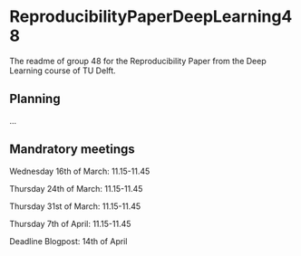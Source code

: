 # ReproducibilityPaperDeepLearning48
The readme of group 48 for the Reproducibility Paper from the Deep Learning course of TU Delft.

## Planning

...

## Mandratory meetings
Wednesday 16th of March: 11.15-11.45

Thursday 24th of March: 11.15-11.45

Thursday 31st of March: 11.15-11.45

Thursday 7th of April: 11.15-11.45

Deadline Blogpost: 14th of April
